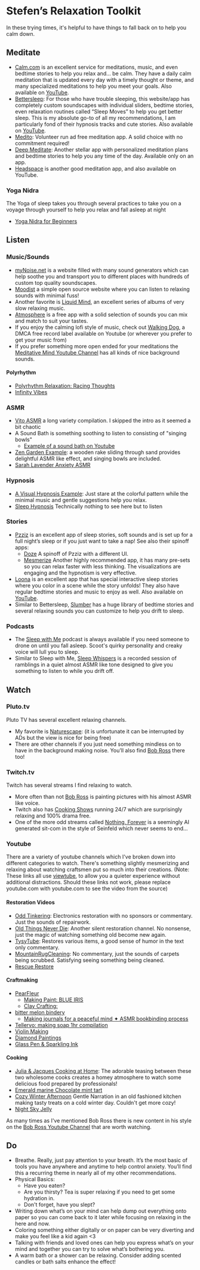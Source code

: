 ﻿# Stefen’s Relaxation Toolkit

In these trying times, it's helpful to have things to fall back on to help you calm down.

## Meditate

- [Calm.com](https://www.calm.com) is an excellent service for meditations, music, and even bedtime stories to help you relax and… be calm. They have a daily calm meditation that is updated every day with a timely thought or theme, and many specialized meditations to help you meet your goals. Also available on [YouTube](https://youtube.com/user/calmdotcom).
- [Bettersleep](http://bettersleep.com/): For those who have trouble sleeping, this website/app has completely custom soundscapes with individual sliders, bedtime stories, even relaxation routines called “Sleep Moves” to help you get better sleep. This is my absolute go-to of all my recommendations, I am particularly fond of their hypnosis tracks and cute stories. Also available on [YouTube](https://youtube.com/user/utopiansounds).
- [Medito](https://meditofoundation.org/medito-app): Volunteer run ad free meditation app. A solid choice with no commitment required!
- [Deep Meditate](https://deepmeditate.com): Another stellar app with personalized meditation plans and bedtime stories to help you any time of the day. Available only on an app.
- [Headspace](https://www.headspace.com) is another good meditation app, and also available on YouTube.

### Yoga Nidra
The Yoga of sleep takes you through several practices to take you on a voyage through yourself to help you relax and fall asleep at night
- [Yoga Nidra for Beginners](https://youtube.com/watch?v=zjm-LqavvZo)

## Listen

### Music/Sounds
- [myNoise.net](http://mynoise.net/) is a website filled with many sound generators which can help soothe you and transport you to different places with hundreds of custom top quality soundscapes.
- [Moodist](https://moodist.app/) a simple open source website where you can listen to relaxing sounds with minimal fuss!
- Another favorite is [Liquid Mind](https://youtube.com/channel/UCgogqJdyUFxNWjdD69kyE5Q), an excellent series of albums of very slow relaxing music.
- [Atmosphere](https://peakpocketstudios.com) is a free app with a solid selection of sounds you can mix and match to suit your tastes.
- If you enjoy the calming lofi style of music, check out [Walking Dog](https://youtube.com/c/WalkingDogMusic), a DMCA free record label available on Youtube (or wherever you prefer to get your music from)
- If you prefer something more open ended for your meditations the [Meditative Mind Youtube Channel](https://youtube.com/c/TheMeditativeMind) has all kinds of nice background sounds.
#### Polyrhythm
- [Polyrhythm Relaxation: Racing Thoughts](https://youtube.com/watch?v=ocLD9VbwVKw)
- [Infinity Vibes](https://youtube.com/watch?v=Ep1oB2GYJ0c)

### ASMR
- [Vito ASMR](https://youtube.com/watch?v=NkKyY3eqll0?t=223&si=DozQfevujQsbso4X) a long variety compilation. I skipped the intro as it seemed a bit chaotic
- A Sound Bath is something soothing to listen to consisting of "singing bowls"
  - [Example of a sound bath on Youtube](https://youtube.com/watch?v=-BlO514Iwvo)
- [Zen Garden Example](https://youtube.com/watch?v=wxflcCxqebU): a wooden rake sliding through sand provides delightful ASMR like effect, and singing bowls are included.
- [Sarah Lavender Anxiety ASMR](https://youtube.com/watch?v=BuTdBAM3rOw)

### Hypnosis
- [A Visual Hypnosis Example](https://youtube.com/watch?v=it5WX2gxXP4): Just stare at the colorful pattern while the minimal music and gentle suggestions help you relax.
- [Sleep Hypnosis](https://youtube.com/watch?v=5_WLGc5K3d0) Technically nothing to see here but to listen

### Stories

- [Pzziz](https://pzizz.com) is an excellent app of sleep stories, soft sounds and is set up for a full night’s sleep or if you just want to take a nap! See also their spinoff apps:
  - [Doze](https://dozeapp.com/) A spinoff of Pzziz with a different UI.
  - [Mesmerize](https://www.mesmerizeapp.com/) Another highly recommended app, it has many pre-sets so you can relax faster with less thinking. The visualizations are engaging and the hypnotism is very effective.
- [Loona](https://loona.app) is an excellent app that has special interactive sleep stories where you color in a scene while the story unfolds! They also have regular bedtime stories and music to enjoy as well. Also available on [YouTube](https://youtube.com/channel/UCvOwxjPkjT8TdGrEP3IsxzA).
- Similar to Bettersleep, [Slumber](https://slumber.fm) has a huge library of bedtime stories and several relaxing sounds you can customize to help you drift to sleep.

### Podcasts

- The [Sleep with Me](https://www.sleepwithmepodcast.com) podcast is always available if you need someone to drone on until you fall asleep. Scoot's quirky personality and creaky voice will lull you to sleep.
- Similar to Sleep with Me, [Sleep Whispers](https://sleepwhispers.com) is a recorded session of ramblings in a quiet almost ASMR like tone designed to give you something to listen to while you drift off.

## Watch

### Pluto.tv 
Pluto TV has several excellent relaxing channels.
- My favorite is [Naturescape](https://pluto.tv/live-tv/naturescape): (it is unfortunate it can be interrupted by ADs but the view is nice for being free)
- There are other channels if you just need something mindless on to have in the background making noise. You’ll also find [Bob Ross](https://pluto.tv/en/live-tv/the-bob-ross-channel) there too!

### Twitch.tv
Twitch has several streams I find relaxing to watch.
- More often than not [Bob Ross](https://www.twitch.tv/bobross) is painting pictures with his almost ASMR like voice.
- Twitch also has [Cooking Shows](https://www.twitch.tv/hungry) running 24/7 which are surprisingly relaxing and 100% drama free.
- One of the more odd streams called [Nothing, Forever](https://www.twitch.tv/watchmeforever) is a seemingly AI generated sit-com in the style of Seinfeld which never seems to end...

### Youtube 
There are a variety of youtube channels which I've broken down into different categories to watch. There's something slightly mesmerizing and relaxing about watching craftsmen put so much into their creations.
(Note: These links all use [viewtube](https://github.com/viewtube/viewtube), to allow you a quieter experience without additional distractions. Should these links not work, please replace youtube.com with youtube.com to see the video from the source)

#### Restoration Videos
- [Odd Tinkering](https://youtube.com/@OddTinkering): Electronics restoration with no sponsors or commentary. Just the sounds of repairwork.
- [Old Things Never Die](https://youtube.com/@OldThingsNeverDie-): Another silent restoration channel. No nonsense, just the magic of watching something old become new again.
- [TysyTube](https://youtube.com/@TysyTube): Restores various items, a good sense of humor in the text only commentary.
- [MountainRugCleaning](https://youtube.com/@MountainRugCleaning): No commentary, just the sounds of carpets being scrubbed. Satisfying seeing something being cleaned.
- [Rescue Restore](https://youtube.com/@RescueRestore)

#### Craftmaking
- [PearFleur](https://youtube.com/@PearFleur)
  - [Making Paint: BLUE IRIS](https://youtube.com/watch?v=aCKtkvFvXa8)
  - [Clay Crafting:](https://youtube.com/watch?v=5CZMI__cL_A)
- [bitter melon bindery](https://youtube.com/@bittermelonbindery)
  - [Making journals for a peaceful mind ✦ ASMR bookbinding process](https://youtube.com/watch?v=f8lwRyhKaBM?si=mOnOcTOmube07tNJ)
- [Tellervo: making soap 1hr compilation](https://youtube.com/watch?v=qOly3ET6HkU)
- [Violin Making](https://youtube.com/watch?v=YO5KMZfyKBc)
- [Diamond Paintings](https://youtube.com/watch?v=obUK-udjGRw)
- [Glass Pen & Sparkling Ink](https://youtube.com/watch?v=UTRweceb6b0)

#### Cooking
- [Julia & Jacques Cooking at Home](https://youtube.com/playlist?list=PLCfyaSfs-7cwR_pwMUqdrDN6xtgPxKlAa): The adorable teasing between these two wholesome cooks creates a homey atmosphere to watch some delicious food prepared by professionals!
- [Emerald marine Chocolate mint tart](https://youtube.com/watch?v=TXXjeIF7M7I)
- [Cozy Winter Afternoon](https://youtube.com/watch?v=qau58jh92vc) Gentle Narration in an old fashioned kitchen making tasty treats on a cold winter day. Couldn't get more cozy!
- [Night Sky Jelly](https://youtube.com/watch?v=YHwzPIJh5FM)

As many times as I've mentioned Bob Ross there is new content in his style on the [Bob Ross Youtube Channel](https://youtube.com/@bobross_thejoyofpainting) that are worth watching. 

## Do

- Breathe. Really, just pay attention to your breath. It’s the most basic of tools you have anywhere and anytime to help control anxiety. You’ll find this a recurring theme in nearly all of my other recommendations.
- Physical Basics: 
  - Have you eaten? 
  - Are you thirsty? Tea is super relaxing if you need to get some hydration in. 
  - Don't forget, have you slept?
- Writing down what’s on your mind can help dump out everything onto paper so you can come back to it later while focusing on relaxing in the here and now.
- Coloring something either digitally or on paper can be very diverting and make you feel like a kid again <3
- Talking with friends and loved ones can help you express what’s on your mind and together you can try to solve what’s bothering you.
- A warm bath or a shower can be relaxing. Consider adding scented candles or bath salts enhance the effect!
